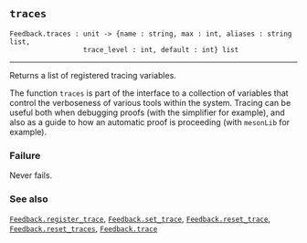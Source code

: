 ## `traces`

``` hol4
Feedback.traces : unit -> {name : string, max : int, aliases : string list,
                  trace_level : int, default : int} list
```

------------------------------------------------------------------------

Returns a list of registered tracing variables.

The function `traces` is part of the interface to a collection of
variables that control the verboseness of various tools within the
system. Tracing can be useful both when debugging proofs (with the
simplifier for example), and also as a guide to how an automatic proof
is proceeding (with `mesonLib` for example).

### Failure

Never fails.

### See also

[`Feedback.register_trace`](#Feedback.register_trace),
[`Feedback.set_trace`](#Feedback.set_trace),
[`Feedback.reset_trace`](#Feedback.reset_trace),
[`Feedback.reset_traces`](#Feedback.reset_traces),
[`Feedback.trace`](#Feedback.trace)
